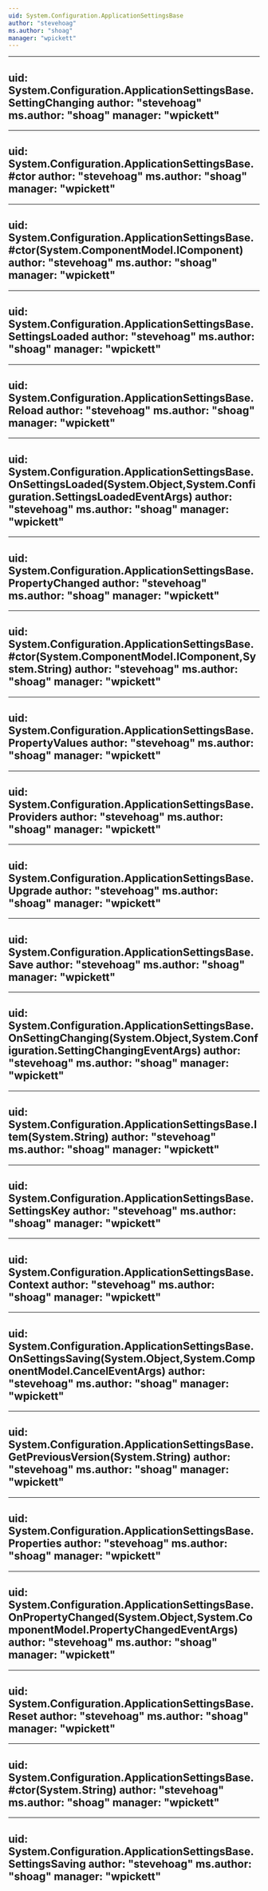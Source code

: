```yaml
---
uid: System.Configuration.ApplicationSettingsBase
author: "stevehoag"
ms.author: "shoag"
manager: "wpickett"
---
```


---
uid: System.Configuration.ApplicationSettingsBase.SettingChanging
author: "stevehoag"
ms.author: "shoag"
manager: "wpickett"
---

---
uid: System.Configuration.ApplicationSettingsBase.#ctor
author: "stevehoag"
ms.author: "shoag"
manager: "wpickett"
---

---
uid: System.Configuration.ApplicationSettingsBase.#ctor(System.ComponentModel.IComponent)
author: "stevehoag"
ms.author: "shoag"
manager: "wpickett"
---

---
uid: System.Configuration.ApplicationSettingsBase.SettingsLoaded
author: "stevehoag"
ms.author: "shoag"
manager: "wpickett"
---

---
uid: System.Configuration.ApplicationSettingsBase.Reload
author: "stevehoag"
ms.author: "shoag"
manager: "wpickett"
---

---
uid: System.Configuration.ApplicationSettingsBase.OnSettingsLoaded(System.Object,System.Configuration.SettingsLoadedEventArgs)
author: "stevehoag"
ms.author: "shoag"
manager: "wpickett"
---

---
uid: System.Configuration.ApplicationSettingsBase.PropertyChanged
author: "stevehoag"
ms.author: "shoag"
manager: "wpickett"
---

---
uid: System.Configuration.ApplicationSettingsBase.#ctor(System.ComponentModel.IComponent,System.String)
author: "stevehoag"
ms.author: "shoag"
manager: "wpickett"
---

---
uid: System.Configuration.ApplicationSettingsBase.PropertyValues
author: "stevehoag"
ms.author: "shoag"
manager: "wpickett"
---

---
uid: System.Configuration.ApplicationSettingsBase.Providers
author: "stevehoag"
ms.author: "shoag"
manager: "wpickett"
---

---
uid: System.Configuration.ApplicationSettingsBase.Upgrade
author: "stevehoag"
ms.author: "shoag"
manager: "wpickett"
---

---
uid: System.Configuration.ApplicationSettingsBase.Save
author: "stevehoag"
ms.author: "shoag"
manager: "wpickett"
---

---
uid: System.Configuration.ApplicationSettingsBase.OnSettingChanging(System.Object,System.Configuration.SettingChangingEventArgs)
author: "stevehoag"
ms.author: "shoag"
manager: "wpickett"
---

---
uid: System.Configuration.ApplicationSettingsBase.Item(System.String)
author: "stevehoag"
ms.author: "shoag"
manager: "wpickett"
---

---
uid: System.Configuration.ApplicationSettingsBase.SettingsKey
author: "stevehoag"
ms.author: "shoag"
manager: "wpickett"
---

---
uid: System.Configuration.ApplicationSettingsBase.Context
author: "stevehoag"
ms.author: "shoag"
manager: "wpickett"
---

---
uid: System.Configuration.ApplicationSettingsBase.OnSettingsSaving(System.Object,System.ComponentModel.CancelEventArgs)
author: "stevehoag"
ms.author: "shoag"
manager: "wpickett"
---

---
uid: System.Configuration.ApplicationSettingsBase.GetPreviousVersion(System.String)
author: "stevehoag"
ms.author: "shoag"
manager: "wpickett"
---

---
uid: System.Configuration.ApplicationSettingsBase.Properties
author: "stevehoag"
ms.author: "shoag"
manager: "wpickett"
---

---
uid: System.Configuration.ApplicationSettingsBase.OnPropertyChanged(System.Object,System.ComponentModel.PropertyChangedEventArgs)
author: "stevehoag"
ms.author: "shoag"
manager: "wpickett"
---

---
uid: System.Configuration.ApplicationSettingsBase.Reset
author: "stevehoag"
ms.author: "shoag"
manager: "wpickett"
---

---
uid: System.Configuration.ApplicationSettingsBase.#ctor(System.String)
author: "stevehoag"
ms.author: "shoag"
manager: "wpickett"
---

---
uid: System.Configuration.ApplicationSettingsBase.SettingsSaving
author: "stevehoag"
ms.author: "shoag"
manager: "wpickett"
---
